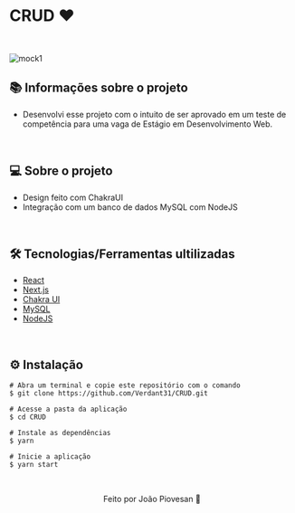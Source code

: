 
# CRUD ❤️

&nbsp;

![mock1](https://github.com/Verdant31/SignoCRUD/blob/main/signowebcrud/public/img.jpg)

## 📚 Informações sobre o projeto

* Desenvolvi esse projeto com o intuito de ser aprovado em um teste de competência para uma vaga de Estágio em Desenvolvimento Web.

&nbsp;

## 💻 Sobre o projeto

* Design feito com ChakraUI
* Integração com um banco de dados MySQL com NodeJS

&nbsp;

## 🛠️ Tecnologias/Ferramentas ultilizadas

* [React](https://pt-br.reactjs.org/E)
* [Next.js](https://nextjs.org/)
* [Chakra UI](https://chakra-ui.com/)
* [MySQL](https://www.mysql.com/)
* [NodeJS](https://nodejs.org/en/)

&nbsp;

## ⚙️ Instalação
```
# Abra um terminal e copie este repositório com o comando
$ git clone https://github.com/Verdant31/CRUD.git
```

```
# Acesse a pasta da aplicação
$ cd CRUD

# Instale as dependências
$ yarn

# Inicie a aplicação
$ yarn start

```

&nbsp;

<p align="center">Feito por João Piovesan 📗</p>
